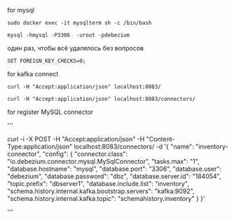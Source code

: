 for mysql

```
sudo docker exec -it mysqlterm sh -c /bin/bash
```

```
mysql -hmysql -P3306  -uroot -pdebezium 
```

один раз, чтобы всё удалялось без вопросов
```
SET FOREIGN_KEY_CHECKS=0;
```

for kafka connect

```
curl -H "Accept:application/json" localhost:8083/
```

```
curl -H "Accept:application/json" localhost:8083/connectors/
```


for register MySQL connector

'''

curl -i -X POST -H "Accept:application/json" -H "Content-Type:application/json" localhost:8083/connectors/ -d '{ "name": "inventory-connector", "config": { "connector.class": "io.debezium.connector.mysql.MySqlConnector", "tasks.max": "1", "database.hostname": "mysql", "database.port": "3306", "database.user": "debezium", "database.password": "dbz", "database.server.id": "184054", "topic.prefix": "dbserver1", "database.include.list": "inventory", "schema.history.internal.kafka.bootstrap.servers": "kafka:9092", "schema.history.internal.kafka.topic": "schemahistory.inventory" } }'

'''